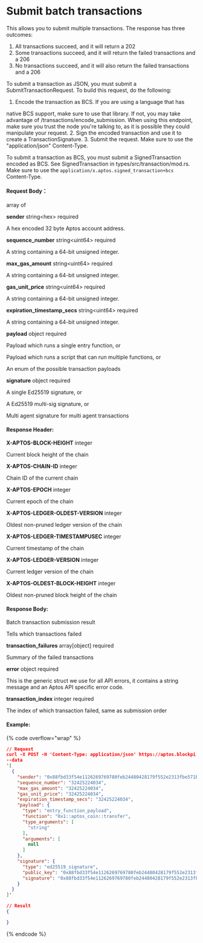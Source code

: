 # Submit batch transactions

####

This allows you to submit multiple transactions. The response has three outcomes:

1. All transactions succeed, and it will return a 202
2. Some transactions succeed, and it will return the failed transactions and a 206
3. No transactions succeed, and it will also return the failed transactions and a 206

To submit a transaction as JSON, you must submit a SubmitTransactionRequest. To build this request, do the following:

1. Encode the transaction as BCS. If you are using a language that has

native BCS support, make sure to use that library. If not, you may take advantage of /transactions/encode\_submission. When using this endpoint, make sure you trust the node you're talking to, as it is possible they could manipulate your request. 2. Sign the encoded transaction and use it to create a TransactionSignature. 3. Submit the request. Make sure to use the "application/json" Content-Type.

To submit a transaction as BCS, you must submit a SignedTransaction encoded as BCS. See SignedTransaction in types/src/transaction/mod.rs. Make sure to use the `application/x.aptos.signed_transaction+bcs` Content-Type.

#### Request Body：

array of

**sender** string\<hex> required

A hex encoded 32 byte Aptos account address.

**sequence\_number** string\<uint64> required

A string containing a 64-bit unsigned integer.

**max\_gas\_amount** string\<uint64> required

A string containing a 64-bit unsigned integer.

**gas\_unit\_price** string\<uint64> required

A string containing a 64-bit unsigned integer.

**expiration\_timestamp\_secs** string\<uint64> required

A string containing a 64-bit unsigned integer.

**payload** object required

Payload which runs a single entry function, or

Payload which runs a script that can run multiple functions, or

An enum of the possible transaction payloads

**signature** object required

A single Ed25519 signature, or

A Ed25519 multi-sig signature, or

Multi agent signature for multi agent transactions

#### **Response Header:**

**X-APTOS-BLOCK-HEIGHT** integer&#x20;

Current block height of the chain

**X-APTOS-CHAIN-ID** integer&#x20;

Chain ID of the current chain

**X-APTOS-EPOCH** integer&#x20;

Current epoch of the chain

**X-APTOS-LEDGER-OLDEST-VERSION** integer&#x20;

Oldest non-pruned ledger version of the chain

**X-APTOS-LEDGER-TIMESTAMPUSEC** integer&#x20;

Current timestamp of the chain

**X-APTOS-LEDGER-VERSION** integer&#x20;

Current ledger version of the chain

**X-APTOS-OLDEST-BLOCK-HEIGHT** integer&#x20;

Oldest non-pruned block height of the chain

#### **Response Body:**

Batch transaction submission result

Tells which transactions failed

**transaction\_failures** array\[object] required

Summary of the failed transactions

**error** object required

This is the generic struct we use for all API errors, it contains a string message and an Aptos API specific error code.

**transaction\_index** integer required

The index of which transaction failed, same as submission order

#### Example:

{% code overflow="wrap" %}
```json
// Request
curl -X POST -H 'Content-Type: application/json' https://aptos.blockpi.network/aptos/v1/your_api_key/v1/transactions/batch
--data
'[
  {
    "sender": "0x88fbd33f54e1126269769780feb24480428179f552e2313fbe571b72e62a1ca1 ",
    "sequence_number": "32425224034",
    "max_gas_amount": "32425224034",
    "gas_unit_price": "32425224034",
    "expiration_timestamp_secs": "32425224034",
    "payload": {
      "type": "entry_function_payload",
      "function": "0x1::aptos_coin::transfer",
      "type_arguments": [
        "string"
      ],
      "arguments": [
        null
      ]
    },
    "signature": {
      "type": "ed25519_signature",
      "public_key": "0x88fbd33f54e1126269769780feb24480428179f552e2313fbe571b72e62a1ca1 ",
      "signature": "0x88fbd33f54e1126269769780feb24480428179f552e2313fbe571b72e62a1ca1 "
    }
  }
]'

// Result
{

}
```
{% endcode %}
